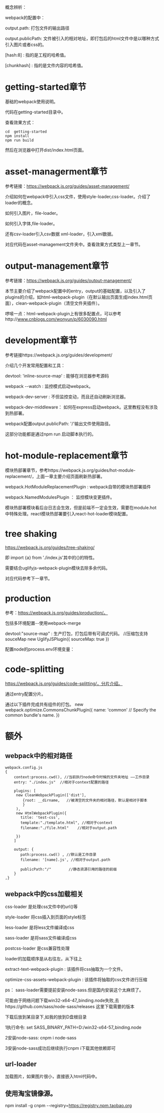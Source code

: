 
概念辨析：

webpack的配置中：

output.path:  打包文件的输出路径

output.publicPath:  文件被引入的相对地址，即打包后的html文件中是以哪种方式引入图片或者css的。

[hash:8] :  指的是工程的哈希值。

[chunkhash] :  指的是文件内容的哈希值。

# getting-started章节

基础的webpack使用说明。

代码在getting-started目录中。

查看效果方式：

```
cd  getting-started
npm install
npm run build
```

然后在浏览器中打开dist/index.html页面。

# asset-managerment章节

参考链接：https://webpack.js.org/guides/asset-management/

介绍如何在webpack中引入css文件，使用style-loader,css-loader。介绍了loader的概念。

如何引入图片，file-loader。

如何引入字体,file-loader。

还有csv-loader引入csv数据 xml-loader，引入xml数据。

对应代码在asset-management文件夹中。查看效果方式类型上一章节。

# output-management章节

参考链接：https://webpack.js.org/guides/output-management/

本节主要介绍了webpack配置中的entry，output的基础配置，以及引入了plugins的介绍，如html-webpack-plugin（在默认输出页面生成index.html页面），clean-webpack-plugin（清空文件夹插件）。

啰嗦一点：html-webpack-plugin上有很多配置点，可以参考http://www.cnblogs.com/wonyun/p/6030090.html

# development章节

参考链接https://webpack.js.org/guides/development/

介绍几个开发常用配置和工具：

devtool: 'inline-source-map' : 能够在浏览器参考源码

webpack --watch  : 监控模式启动webpack。

webpack-dev-server :  不但监控变动，而且还自动刷新浏览器。

webpack-dev-middleware： 如何在express启动webpack。这里教程没有涉及到热部署。

webpack配置output.publicPath: '/'输出文件使用路径。

这部分功能都是通过npm run 启动脚本执行的。

# hot-module-replacement章节

模块热部署章节，参考https://webpack.js.org/guides/hot-module-replacement/，上面一章主要介绍页面刷新热部署。

webpack.HotModuleReplacementPlugin : webpack自带的模块热部署插件

webpack.NamedModulesPlugin  ： 监控模块变更插件。

模块热部署模块看后台日志会生效，但是前端不一定会生效，需要在module.hot中特殊处理。react模块热部署要引入react-hot-loader模块配置。

# tree shaking

https://webpack.js.org/guides/tree-shaking/

即 import {a} from './index.js'其中的{}的特性。

需要结合uglifyjs-webpack-plugin模块去除多余代码。

对应代码参考下一章节。

# production

参考：https://webpack.js.org/guides/production/。

包括多环境配置--使用webpack-merge

devtool:"source-map" : 生产打包，打包后带有可调式代码。
//压缩包支持souceMap
new UglifyJSPlugin({
    sourceMap: true
})

配置node的process.env环境变量：

# code-splitting

https://webpack.js.org/guides/code-splitting/，分片介绍。

通过entry配置分片。

通过以下插件完成共有组件的打包。
new webpack.optimize.CommonsChunkPlugin({
       name: 'common' // Specify the common bundle's name.
     })


# 额外

## webpack中的相对路径
```
webpack.config.js
{
    context:process.cwd(), //当前执行node命令时候的文件夹地址 ——工作目录
    entry: "./index.js"  //相对于context配置的路径

    plugins: [
     new CleanWebpackPlugin(['dist'],
        {root: __dirname,   //被清空的文件夹的相对路径，默认是相对于脚本
        }
     ),
     new HtmlWebpackPlugin({
       title: 'test-css',
       template:"./template.html", //相对于context
       filename:"./file.html"    //相对于output.path

     })
    ]

    output: {
       path:process.cwd() , //默认是工作目录
       filename: '[name].js', //相对于output.path
          
       publicPath:"/"        //静态资源引用的路径的前缀
    }
,}
```
## webpack中的css加载相关

css-loader 是处理css文件中的url()等

style-loader 将css插入到页面的style标签

less-loader 是将less文件编译成css

sass-loader 是将sass文件编译成css

postcss-loader 是css兼容性处理

loader的加载顺序是从右往左，从下往上

extract-text-webpack-plugin : 该插件将css抽取为一个文件。

optimize-css-assets-webpack-plugin : 该插件将抽取的css文件进行压缩

ps： sass-loader需要提前安装node-sass.但是国内安装这个太麻烦了。


可能由于网络问题下载win32-x64-47_binding.node失败,去https://github.com/sass/node-sass/releases 
这里下载需要的版本

下载后放到某目录下,如我的放到D盘根目录

1执行命令: set SASS_BINARY_PATH=D:/win32-x64-57_binding.node

2安装node-sass: cnpm i node-sass

3安装node-sass成功后继续执行cnpm i下载其他依赖即可

## url-loader

加载图片，如果图片很小，直接嵌入html代码中。

## 使用淘宝镜像源。

npm install -g cnpm --registry=https://registry.npm.taobao.org

